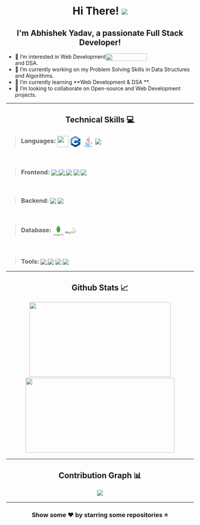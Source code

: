 <div align="center"><h1> Hi There! <img src="https://media.tenor.com/images/f580b40a349dcb2d7cb93573e2329061/tenor.gif" width="50"/>
</h1>
<h2>I'm Abhishek Yadav, a passionate Full Stack Developer!</h2></div>
<img src="https://imgur.com/Z9n1y5S.gif" height=47% width=47% align="right">

- 👀 I’m interested in Web Development and DSA.
- 🔭 I’m currently working on my Problem Solving Skills in Data Structures and Algorithms.
- 🌱 I’m currently learning **Web Development & DSA **.
- 💞️ I’m looking to collaborate on Open-source and Web Development projects.

***

<!--Technical skills-->
<div align="center"><h2> Technical Skills 💻 </h2> </div>

> ### Languages: <a href="https://www.cprogramming.com/"><img align="center" src="https://upload.wikimedia.org/wikipedia/commons/thumb/1/18/C_Programming_Language.svg/380px-C_Programming_Language.svg.png" width="30" height="30"/></a> <a href="https://www.w3schools.com/cpp/"><img align="center" src="https://raw.githubusercontent.com/devicons/devicon/master/icons/cplusplus/cplusplus-original.svg" alt="cplusplus" width="30" height="30"/></a> <a href="https://www.java.com"><img align="center" src="https://raw.githubusercontent.com/devicons/devicon/master/icons/java/java-original.svg" alt="java" width="30" height="30"/></a> <a href="https://www.javascript.com"><img align="center" src="https://img.icons8.com/color/30/4a90e2/javascript--v1.png"/></a>

<br />

> ### Frontend: <a href="https://developer.mozilla.org/en-US/docs/Web/html"><img align="center"  src="https://img.icons8.com/color/30/000000/html-5--v1.png"/></a><a href="https://developer.mozilla.org/en-US/docs/Web/css"> <img align="center" src="https://img.icons8.com/color/30/000000/css3.png"/></a><a href="https://react.dev/"> <img align="center" src="https://img.icons8.com/officel/30/000000/react.png"/></a> <a href="https://getbootstrap.com/"> <img align="center" src="https://img.icons8.com/color/30/000000/bootstrap.png"/></a> <a href="https://tailwindcss.com/"> <img align="center" src="https://img.icons8.com/fluency/30/000000/tailwind_css.png"/></a>

<br />

>### Backend: <a href="https://nodejs.org/"> <img align="center" src="https://img.icons8.com/color/30/000000/nodejs.png"/></a> <a href="https://expressjs.com/"> <img align="center" src="https://img.icons8.com/fluency/30/000000/express-js.png"/></a>

<br />

> ### Database: <a href="https://www.mongodb.com/"> <img align="center" src="https://raw.githubusercontent.com/devicons/devicon/master/icons/mongodb/mongodb-original-wordmark.svg" width="30" height="30"/></a> <a href="https://www.mysql.com/"> <img align="center" src="https://raw.githubusercontent.com/devicons/devicon/master/icons/mysql/mysql-original-wordmark.svg" width="30" height="30"/></a>

<br />

> ### Tools: <a> <img align="center" src="https://img.icons8.com/fluency/30/000000/github.png"/></a><a href="https://code.visualstudio.com/"> <img align="center" src="https://img.icons8.com/fluency/30/000000/visual-studio-code-2019.png"/></a> <a href="https://www.postman.com/"> <img align="center" src="https://img.icons8.com/fluency/30/000000/postman-api.png"/></a> <a href="https://www.npmjs.com/"> <img align="center" src="https://img.icons8.com/color/30/000000/npm.png"/></a>

***

<!--Github Stats-->
<div align="center"><h2>Github Stats 📈 </h2>
<p align="center">
<img height="200px" width="380px" src="https://github-readme-stats.vercel.app/api?username=abhisheky696&show_icons=true&theme=midnight-purple" />    
<img height="200px" width="400px" src="https://github-readme-streak-stats.herokuapp.com/?user=abhisheky696&show_icons=true&theme=midnight-purple" />
<p/>

---

<h2 align="center">Contribution Graph 📊</h2>
<img src="https://github-readme-activity-graph.cyclic.app/graph?username=abhisheky696&theme=github-dark" />  

---

<center>
<h3 align="center">Show some ❤ by starring some repositories ⭐</h3>
</center>
